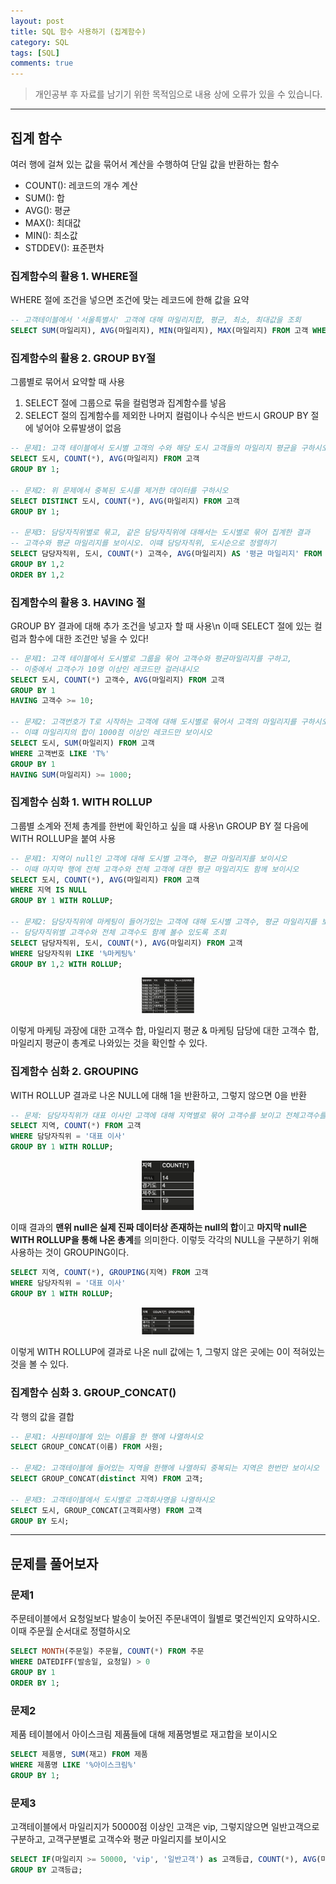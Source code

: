 ```yaml
---
layout: post
title: SQL 함수 사용하기 (집계함수)
category: SQL
tags: [SQL]
comments: true
---
```


> 개인공부 후 자료를 남기기 위한 목적임으로 내용 상에 오류가 있을 수 있습니다.    

<hr>


## 집계 함수

여러 행에 걸쳐 있는 값을 묶어서 계산을 수행하여 단일 값을 반환하는 함수


- COUNT(): 레코드의 개수 계산 
- SUM(): 합 
- AVG(): 평균
- MAX(): 최대값 
- MIN(): 최소값
- STDDEV(): 표준편차


### 집계함수의 활용 1. WHERE절 

WHERE 절에 조건을 넣으면 조건에 맞는 레코드에 한해 값을 요약 

```sql 
-- 고객테이블에서 '서울특별시' 고객에 대해 마일리지합, 평균, 최소, 최대값을 조회
SELECT SUM(마일리지), AVG(마일리지), MIN(마일리지), MAX(마일리지) FROM 고객 WHERE 도시 = '서울특별시';
```


### 집계함수의 활용 2. GROUP BY절 

그룹별로 묶어서 요약할 때 사용

1. SELECT 절에 그룹으로 묶을 컬럼명과 집계함수를 넣음
2. SELECT 절의 집계함수를 제외한 나머지 컬럼이나 수식은 반드시 GROUP BY 절에 넣어야 오류발생이 없음

```sql 
-- 문제1: 고객 테이블에서 도시별 고객의 수와 해당 도시 고객들의 마일리지 평균을 구하시오
SELECT 도시, COUNT(*), AVG(마일리지) FROM 고객
GROUP BY 1;

-- 문제2: 위 문제에서 중복된 도시를 제거한 데이터를 구하시오
SELECT DISTINCT 도시, COUNT(*), AVG(마일리지) FROM 고객
GROUP BY 1;

-- 문제3: 담당자직위별로 묶고, 같은 담당자직위에 대해서는 도시별로 묶어 집계한 결과
-- 고객수와 평균 마일리지를 보이시오. 이떄 담당자직위, 도시순으로 정렬하기 
SELECT 담당자직위, 도시, COUNT(*) 고객수, AVG(마일리지) AS '평균 마일리지' FROM 고객 
GROUP BY 1,2
ORDER BY 1,2 
```



### 집계함수의 활용 3. HAVING 절 

GROUP BY 결과에 대해 추가 조건을 넣고자 할 때 사용\n
이때 SELECT 절에 있는 컬럼과 함수에 대한 조건만 넣을 수 있다!

```sql 
-- 문제1: 고객 테이블에서 도시별로 그룹을 묶어 고객수와 평균마일리지를 구하고,
-- 이중에서 고객수가 10명 이상인 레코드만 걸러내시오
SELECT 도시, COUNT(*) 고객수, AVG(마일리지) FROM 고객 
GROUP BY 1
HAVING 고객수 >= 10;

-- 문제2: 고객번호가 T로 시작하는 고객에 대해 도시별로 묶어서 고객의 마일리지를 구하시오
-- 이떄 마일리지의 합이 1000점 이상인 레코드만 보이시오
SELECT 도시, SUM(마일리지) FROM 고객
WHERE 고객번호 LIKE 'T%'
GROUP BY 1
HAVING SUM(마일리지) >= 1000;
```


### 집계함수 심화 1. WITH ROLLUP

그룹별 소계와 전체 총계를 한번에 확인하고 싶을 떄 사용\n
GROUP BY 절 다음에 WITH ROLLUP을 붙여 사용 

```sql 
-- 문제1: 지역이 null인 고객에 대해 도시별 고객수, 평균 마일리지를 보이시오
-- 이때 마지막 행에 전체 고객수와 전체 고객에 대한 평균 마일리지도 함께 보이시오
SELECT 도시, COUNT(*), AVG(마일리지) FROM 고객 
WHERE 지역 IS NULL
GROUP BY 1 WITH ROLLUP;

-- 문제2: 담당자직위에 마케팅이 들어가있는 고객에 대해 도시별 고객수, 평균 마일리지를 보이시오
-- 담당자직위별 고객수와 전체 고객수도 함꼐 볼수 있도록 조회
SELECT 담당자직위, 도시, COUNT(*), AVG(마일리지) FROM 고객 
WHERE 담당자직위 LIKE '%마케팅%'
GROUP BY 1,2 WITH ROLLUP;
```

<center>
<figure>
<img src="/assets/post-img/SQL/1.png" alt="" width="20%" height = "20%">
</figure>
</center>

이렇게 마케팅 과장에 대한 고객수 합, 마일리지 평균 & 마케팅 담당에 대한 고객수 합, 마일리지 평균이 총계로 나와있는 것을 확인할 수 있다. 

### 집계함수 심화 2. GROUPING

WITH ROLLUP 결과로 나온 NULL에 대해 1을 반환하고, 그렇지 않으면 0을 반환 

```sql 
-- 문제: 담당자직위가 대표 이사인 고객에 대해 지역별로 묶어 고객수를 보이고 전체고객수를 같이 보이시오
SELECT 지역, COUNT(*) FROM 고객
WHERE 담당자직위 = '대표 이사'
GROUP BY 1 WITH ROLLUP;
```

<center>
<figure>
<img src="/assets/post-img/SQL/2.png" alt="" width="20%" height = "20%">
</figure>
</center>

이때 결과의 **맨위 null은 실제 진짜 데이터상 존재하는 null의 합**이고 **마지막 null은 WITH ROLLUP을 통해 나온 총계**를 의미한다. 이렇듯 각각의 NULL을 구분하기 위해 사용하는 것이 GROUPING이다.  


```sql 
SELECT 지역, COUNT(*), GROUPING(지역) FROM 고객
WHERE 담당자직위 = '대표 이사'
GROUP BY 1 WITH ROLLUP;
```

<center>
<figure>
<img src="/assets/post-img/SQL/3.png" alt="" width="20%" height = "20%">
</figure>
</center>

이렇게 WITH ROLLUP에 결과로 나온 null 값에는 1, 그렇지 않은 곳에는 0이 적혀있는 것을 볼 수 있다. 


### 집계함수 심화 3. GROUP_CONCAT()

각 행의 값을 결합 

```sql 
-- 문제1: 사원테이블에 있는 이름을 한 행에 나열하시오
SELECT GROUP_CONCAT(이름) FROM 사원;

-- 문제2: 고객테이블에 들어있는 지역을 한행에 나열하되 중복되는 지역은 한번만 보이시오 
SELECT GROUP_CONCAT(distinct 지역) FROM 고객;

-- 문제3: 고객테이블에서 도시별로 고객회사명을 나열하시오
SELECT 도시, GROUP_CONCAT(고객회사명) FROM 고객 
GROUP BY 도시; 
```



--- 

## 문제를 풀어보자


### 문제1

주문테이블에서 요청일보다 발송이 늦어진 주문내역이 월별로 몇건씩인지 요약하시오. 이때 주문월 순서대로 정렬하시오

```sql 
SELECT MONTH(주문일) 주문월, COUNT(*) FROM 주문 
WHERE DATEDIFF(발송일, 요청일) > 0
GROUP BY 1
ORDER BY 1;
```


### 문제2

제품 테이블에서 아이스크림 제품들에 대해 제품명별로 재고합을 보이시오

```sql 
SELECT 제품명, SUM(재고) FROM 제품
WHERE 제품명 LIKE '%아이스크림%'
GROUP BY 1;
```


### 문제3

고객테이블에서 마일리지가 50000점 이상인 고객은 vip, 그렇지않으면 일반고객으로 구분하고, 고객구분별로 고객수와 평균 마일리지를 보이시오

```sql
SELECT IF(마일리지 >= 50000, 'vip', '일반고객') as 고객등급, COUNT(*), AVG(마일리지) FROM 고객
GROUP BY 고객등급;
```
